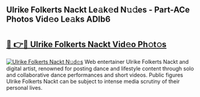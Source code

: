 ## Ulrike Folkerts Nackt Le𝚊k𝚎d N𝚞𝚍es - Part-ACe Photos Vid𝚎o Le𝚊ks ADIb6

# <h2><a href="http://fb2s9g.evod.top/?m=Ulrike+Folkerts+Nackt">🔗 👉🔴 Ulrike Folkerts Nackt Vid𝚎o Ph𝚘t𝚘s</a></h2>

[![Ulrike Folkerts Nackt N𝚞d𝚎s](https://i.imgur.com/8V9OHl7.gif)](http://fb2s9g.evod.top/?m=Ulrike+Folkerts+Nackt)
Web entertainer Ulrike Folkerts Nackt and digital artist, renowned for posting dance and lifestyle content through solo and collaborative dance performances and short videos. Public figures Ulrike Folkerts Nackt can be subject to intense media scrutiny of their personal lives. 
